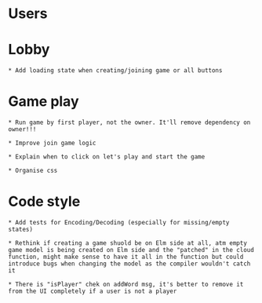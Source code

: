# Users

# Lobby

    * Add loading state when creating/joining game or all buttons

# Game play

    * Run game by first player, not the owner. It'll remove dependency on owner!!!

    * Improve join game logic

    * Explain when to click on let's play and start the game

    * Organise css

# Code style

    * Add tests for Encoding/Decoding (especially for missing/empty states)

    * Rethink if creating a game shuold be on Elm side at all, atm empty game model is being created on Elm side and the "patched" in the cloud function, might make sense to have it all in the function but could introduce bugs when changing the model as the compiler wouldn't catch it

    * There is "isPlayer" chek on addWord msg, it's better to remove it from the UI completely if a user is not a player
